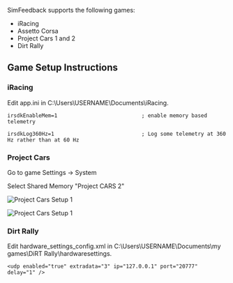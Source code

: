 SimFeedback supports the following games:

* iRacing
* Assetto Corsa
* Project Cars 1 and 2
* Dirt Rally

## Game Setup Instructions

### iRacing 

Edit app.ini in C:\Users\USERNAME\Documents\iRacing.


`irsdkEnableMem=1                        	; enable memory based telemetry`

`irsdkLog360Hz=1                         	; Log some telemetry at 360 Hz rather than at 60 Hz`

### Project Cars

Go to game Settings -> System

Select Shared Memory "Project CARS 2"

![Project Cars Setup 1](https://github.com/SimFeedback/SimFeedback-AC-Servo/blob/master/Docs/Project%20CARS%202-1.png)

![Project Cars Setup 1](https://github.com/SimFeedback/SimFeedback-AC-Servo/blob/master/Docs/Project%20CARS%202-2.png)


### Dirt Rally
Edit hardware_settings_config.xml  in C:\Users\USERNAME\Documents\my games\DiRT Rally\hardwaresettings.

`<udp enabled="true" extradata="3" ip="127.0.0.1" port="20777" delay="1" />`
